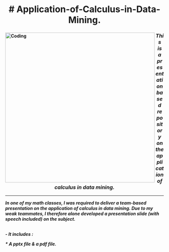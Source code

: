 <h1 align="center"><b># Application-of-Calculus-in-Data-Mining.</h1>
  
<img align="left" alt="Coding" width="475" src="https://miro.medium.com/max/768/1*53ewUU4z23OSxAvqp154AA.jpeg">


 
<h3 align="center"><i>  This is a presentation based repository on the application of calculus in data mining.</h3>
<hr>
<p><b>In one of my math classes, I was required to deliver a team-based presentation on the application of calculus in data mining. Due to my weak teammates, I therefore alone developed a presentation slide (with speech included) on the subject.</p>
<br>
 -<b> It includes :<br>
 <p><b>                      *  A pptx file & a pdf file.<p>
